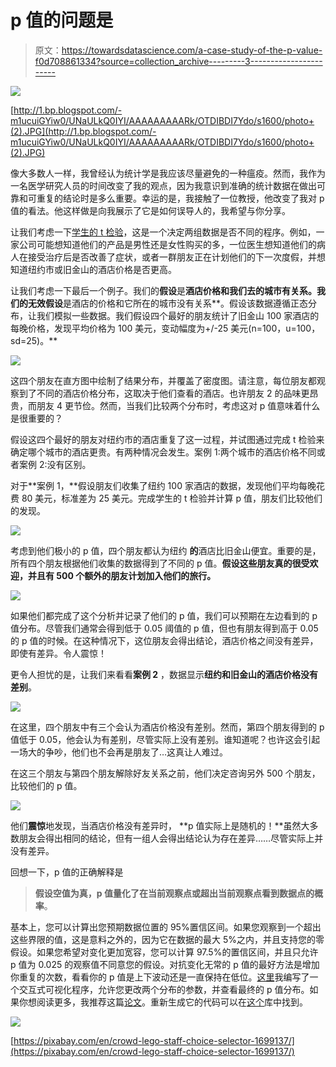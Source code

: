 # p 值的问题是

> 原文：<https://towardsdatascience.com/a-case-study-of-the-p-value-f0d708861334?source=collection_archive---------3----------------------->

![](img/3c1771eeb5bc7d9fe2f4b7d5e51123ac.png)

[http://1.bp.blogspot.com/-m1ucuiGYiw0/UNaULkQ0IYI/AAAAAAAAARk/OTDIBDI7Ydo/s1600/photo+(2).JPG](http://1.bp.blogspot.com/-m1ucuiGYiw0/UNaULkQ0IYI/AAAAAAAAARk/OTDIBDI7Ydo/s1600/photo+(2).JPG)

像大多数人一样，我曾经认为统计学是我应该尽量避免的一种瘟疫。然而，我作为一名医学研究人员的时间改变了我的观点，因为我意识到准确的统计数据在做出可靠和可重复的结论时是多么重要。幸运的是，我接触了一位教授，他改变了我对 p 值的看法。他这样做是向我展示了它是如何误导人的，我希望与你分享。

让我们考虑一下[学生的 t 检验](https://en.wikipedia.org/wiki/Student%27s_t-test)，这是一个决定两组数据是否不同的程序。例如，一家公司可能想知道他们的产品是男性还是女性购买的多，一位医生想知道他们的病人在接受治疗后是否改善了症状，或者一群朋友正在计划他们的下一次度假，并想知道纽约市或旧金山的酒店价格是否更高。

让我们考虑一下最后一个例子。我们的**假设**是**酒店价格和我们去的城市有关系。**我们的**无效假设**是酒店的价格和它所在的城市没有关系**。假设该数据遵循正态分布，让我们模拟一些数据。我们假设四个最好的朋友统计了旧金山 100 家酒店的每晚价格，发现平均价格为 100 美元，变动幅度为+/-25 美元(n=100，u=100，sd=25)。**

![](img/53da478debffeac10eb529f5f77231fb.png)

这四个朋友在直方图中绘制了结果分布，并覆盖了密度图。请注意，每位朋友都观察到了不同的酒店价格分布，这取决于他们查看的酒店。也许朋友 2 的品味更昂贵，而朋友 4 更节俭。然而，当我们比较两个分布时，考虑这对 p 值意味着什么是很重要的？

假设这四个最好的朋友对纽约市的酒店重复了这一过程，并试图通过完成 t 检验来确定哪个城市的酒店更贵。有两种情况会发生。案例 1:两个城市的酒店价格不同或者案例 2:没有区别。

对于**案例 1，**假设朋友们收集了纽约 100 家酒店的数据，发现他们平均每晚花费 80 美元，标准差为 25 美元。完成学生的 t 检验并计算 p 值，朋友们比较他们的发现。

![](img/8325cd6a87a201c3dcd0ba9e4b364ae5.png)

考虑到他们极小的 p 值，四个朋友都认为纽约 **的**酒店比旧金山便宜。重要的是，所有四个朋友根据他们收集的数据得到了不同的 p 值。**假设这些朋友真的很受欢迎，并且有 500 个额外的朋友计划加入他们的旅行。**

![](img/37f1b407c1fcea85c5bedfabbc946616.png)

如果他们都完成了这个分析并记录了他们的 p 值，我们可以预期在左边看到的 p 值分布。尽管我们通常会得到低于 0.05 阈值的 p 值，但也有朋友得到高于 0.05 的 p 值的时候。在这种情况下，这位朋友会得出结论，酒店价格之间没有差异，即使有差异。令人震惊！

更令人担忧的是，让我们来看看**案例 2** ，数据显示**纽约和旧金山的酒店价格没有差别**。

![](img/538e7425eb37b3f64463b7ff1189cddc.png)

在这里，四个朋友中有三个会认为酒店价格没有差别。然而，第四个朋友得到的 p 值低于 0.05，他会认为有差别，尽管实际上没有差别。谁知道呢？也许这会引起一场大的争吵，他们也不会再是朋友了…这真让人难过。

在这三个朋友与第四个朋友解除好友关系之前，他们决定咨询另外 500 个朋友，比较他们的 p 值。

![](img/8c4d9ab33e576f056bb1320f9dd98e1c.png)

他们**震惊**地发现，当酒店价格没有差异时， **p 值实际上是随机的！**虽然大多数朋友会得出相同的结论，但有一组人会得出结论认为存在差异……尽管实际上并没有差异。

回想一下，p 值的正确解释是

> **假设空值为真，p 值量化了在当前观察点或超出当前观察点看到数据点的概率**。

基本上，您可以计算出您预期数据位置的 95%置信区间。如果您观察到一个超出这些界限的值，这是意料之外的，因为它在数据的最大 5%之内，并且支持您的零假设。如果您希望对变化更加宽容，您可以计算 97.5%的置信区间，并且只允许 p 值为 0.025 的观察值不同意您的假设。对抗变化无常的 p 值的最好方法是增加你重复的次数，看看你的 p 值是上下波动还是一直保持在低位。[这里](https://marcon-laforet.shinyapps.io/P-value_Distribution_T-test/)我编写了一个交互式可视化程序，允许您更改两个分布的参数，并查看最终的 p 值分布。如果你想阅读更多，我推荐这篇[论文](https://www.nature.com/articles/nmeth.3288)。重新生成它的代码可以在[这个](https://github.com/mlafore3/the_problem_with_p_values)库中找到。

![](img/d1e89b8c1750d3eb2f5abf2f4bb3b70d.png)

[https://pixabay.com/en/crowd-lego-staff-choice-selector-1699137/](https://pixabay.com/en/crowd-lego-staff-choice-selector-1699137/)